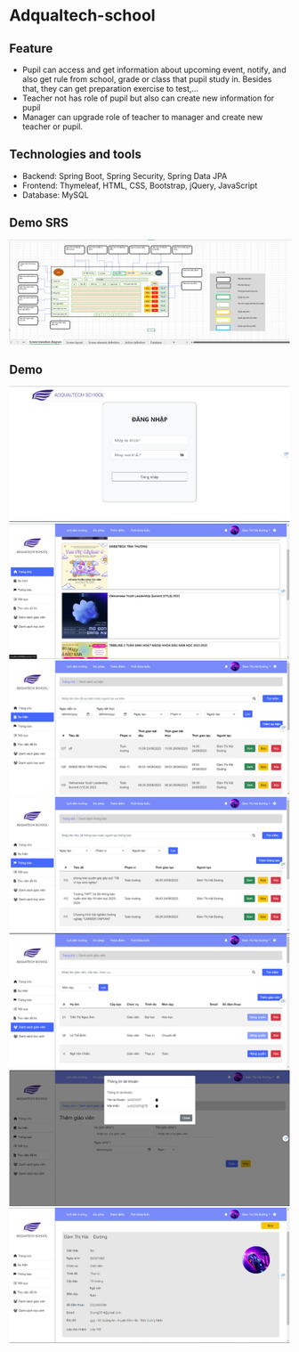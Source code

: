 # Adqualtech-school

## Feature
- Pupil can access and get information about upcoming event, notify, and also get rule from school, grade or class that pupil study in. Besides that, they can get preparation exercise to test,...
- Teacher not has role of pupil but also can create new information for pupil
- Manager can upgrade role of teacher to manager and create new teacher or pupil.

## Technologies and tools
- Backend: Spring Boot, Spring Security, Spring Data JPA
- Frontend: Thymeleaf, HTML, CSS, Bootstrap, jQuery, JavaScript
- Database: MySQL

## Demo SRS
![img_7.png](src/main/resources/static/images/img_7.png)

## Demo
![img.png](src/main/resources/static/images/img.png)
![img_1.png](src/main/resources/static/images/img_1.png)
![img_2.png](src/main/resources/static/images/img_2.png)
![img_3.png](src/main/resources/static/images/img_3.png)
![img_4.png](src/main/resources/static/images/img_4.png)
![img_5.png](src/main/resources/static/images/img_5.png)
![img_6.png](src/main/resources/static/images/img_6.png)

